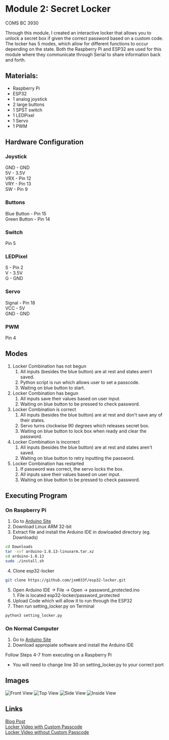 # Module 2: Secret Locker
COMS BC 3930

Through this module, I created an interactive locker that allows you to unlock a secret box if given the correct password based on a custom code. The locker has 5 modes, which allow for different functions to occur depending on the state. Both the Raspberry Pi and ESP32 are used for this module where they communicate through Serial to share information back and forth.

## Materials:
- Raspberry Pi
- ESP32
- 1 analog joystick
- 2 large buttons
- 1 SPST switch
- 1 LEDPixel
- 1 Servo
- 1 PWM

## Hardware Configuration
### Joystick
GND - GND <br />
5V  - 3.5V <br />
VRX - Pin 12 <br />
VRY - Pin 13 <br />
SW  - Pin 9 <br />

### Buttons
Blue Button  - Pin 15 <br />
Green Button - Pin 14 <br />

### Switch
Pin 5

### LEDPixel
S - Pin 2 <br />
V - 3.5V <br />
G - GND <br />

### Servo
Signal - Pin 18 <br />
VCC    - 5V <br />
GND    - GND <br />

### PWM
Pin 4

## Modes
1. Locker Combination has not begun
    1. All inputs (besides the blue button) are at rest and states aren't saved.
    2. Python script is run which allows user to set a passcode.
    3. Waiting on blue button to start.
2. Locker Combination has begun
    1. All inputs save their values based on user input.
    2. Waiting on blue button to be pressed to check password.
3. Locker Combination is correct
    1. All inputs (besides the blue button) are at rest and don't save any of their states.
    2. Servo turns clockwise 90 degrees which releases secret box.
    3. Waiting on blue button to lock box when ready and clear the password.
4. Locker Combination is incorrect
    1. All inputs (besides the blue button) are at rest and states aren't saved.
    2. Waiting on blue button to retry inputting the password.
5. Locker Combination has restarted
    1. If password was correct, the servo locks the box.
    2. All inputs save their values based on user input.
    3. Waiting on blue button to be pressed to check password.

## Executing Program
### On Raspberry Pi
1. Go to [Arduino Site](https://www.arduino.cc/en/software)
2. Download Linux ARM 32-bit
3. Extract file and install the Arduino IDE in dowloaded directory (eg. Downloads)
```bash
cd Downloads
tar -xvf arduino-1.8.13-linuxarm.tar.xz
cd arduino-1.8.13
sudo ./install.sh
```
4. Clone esp32-locker
```bash
git clone https://github.com/jxm033f/esp32-locker.git
```
5. Open Arduino IDE -> File -> Open -> password_protected.ino <br />
        1. File is located esp32-locker/password_protected
6. Upload Code which will allow it to run through the ESP32
7. Then run setting_locker.py on Terminal
```bash
python3 setting_locker.py
```

### On Normal Computer
1. Go to [Arduino Site](https://www.arduino.cc/en/software)
2. Download appropiate software and install the Arduino IDE

Follow Steps 4-7 from executing on a Raspberry Pi
* You will need to change line 30 on setting_locker.py to your correct port

## Images
![Front View](https://user-images.githubusercontent.com/11239829/109461118-b2fe6480-7a2f-11eb-962d-6110937e424b.jpg)
![Top View](https://user-images.githubusercontent.com/11239829/109461141-bb569f80-7a2f-11eb-9156-28cfd674450a.jpg)
![Side View](https://user-images.githubusercontent.com/11239829/109461128-b7c31880-7a2f-11eb-9d9b-35b5b2e10c72.jpg)
![Inside View](https://user-images.githubusercontent.com/11239829/109461123-b560be80-7a2f-11eb-8e0b-67ce48e2a3a6.jpg)

## Links
[Blog Post](http://edblogs.columbia.edu/comsx3930-001-2021-1/2021/03/01/module-2-secret-locker/) <br />
[Locker Video with Custom Passcode](https://youtu.be/0jmfYBnPOW0) <br />
[Locker Video without Custom Passcode](https://youtu.be/M6yTO8w6JTk) <br />
